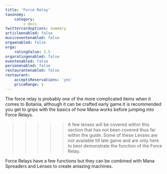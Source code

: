 ```yaml
---
title: 'Force Relay'
taxonomy:
    category:
        - docs
twittercardoptions: summary
articleenabled: false
musiceventenabled: false
orgaenabled: false
orga:
    ratingValue: 2.5
orgaratingenabled: false
eventenabled: false
personenabled: false
restaurantenabled: false
restaurant:
    acceptsReservations: 'yes'
    priceRange: $
---
```


The force relay is probably one of the more complicated items when it comes to Botania, although it can be crafted early game it is recommended you get to grips with the basics of how Mana works before jumping into Force Relays.

>>>>> A few lenses will be covered within this section that has not been covered thus far within the guide. Some of these Lenses are not available till late game and are only here to best demonstrate the function of the Force Relay.

Force Relays have a few functions but they can be combined with Mana Spreaders and Lenses to create amazing machines.
